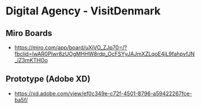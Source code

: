 # Digital Agency - VisitDenmark

##  Miro Boards
- https://miro.com/app/board/uXjVO_ZJp70=/?fbclid=IwAR0Plwr8zUOgMHHW8rdp_OcFSYyJAJmXZLqoE4jL9fahpvfJN_iZ3mKTHOo

## Prototype (Adobe XD)
- https://xd.adobe.com/view/ef0c349e-c72f-4501-8796-a59422267fce-ba5f/
